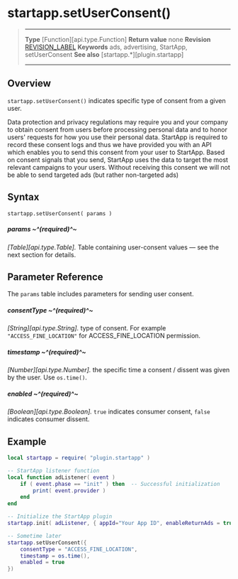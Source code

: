 # startapp.setUserConsent()

> --------------------- ------------------------------------------------------------------------------------------
> __Type__              [Function][api.type.Function]
> __Return value__      none
> __Revision__          [REVISION_LABEL](REVISION_URL)
> __Keywords__          ads, advertising, StartApp, setUserConsent
> __See also__          [startapp.*][plugin.startapp]
> --------------------- ------------------------------------------------------------------------------------------


## Overview

`startapp.setUserConsent()` indicates specific type of consent from a given user.

Data protection and privacy regulations may require you and your company to obtain consent from users before processing personal data and to honor users' requests for how you use their personal data. StartApp is required to record these consent logs and thus we have provided you with an API which enables you to send this consent from your user to StartApp. Based on consent signals that you send, StartApp uses the data to target the most relevant campaigns to your users. Without receiving this consent we will not be able to send targeted ads (but rather non-targeted ads)


## Syntax

	startapp.setUserConsent( params )

##### params ~^(required)^~
_[Table][api.type.Table]._ Table containing user-consent values &mdash; see the next section for details.


## Parameter Reference

The `params` table includes parameters for sending user consent.

##### consentType ~^(required)^~
_[String][api.type.String]._ type of consent. For example `"ACCESS_FINE_LOCATION"` for ACCESS_FINE_LOCATION permission.

##### timestamp ~^(required)^~
_[Number][api.type.Number]._ the specific time a consent / dissent was given by the user. Use `os.time()`.

##### enabled ~^(required)^~
_[Boolean][api.type.Boolean]._ `true` indicates consumer consent, `false` indicates consumer dissent.


## Example

``````lua
local startapp = require( "plugin.startapp" )

-- StartApp listener function
local function adListener( event )
    if ( event.phase == "init" ) then  -- Successful initialization
        print( event.provider )
    end
end

-- Initialize the StartApp plugin
startapp.init( adListener, { appId="Your App ID", enableReturnAds = true } )

-- Sometime later
startapp.setUserConsent({
    consentType = "ACCESS_FINE_LOCATION",
    timestamp = os.time(),
    enabled = true
})
``````
